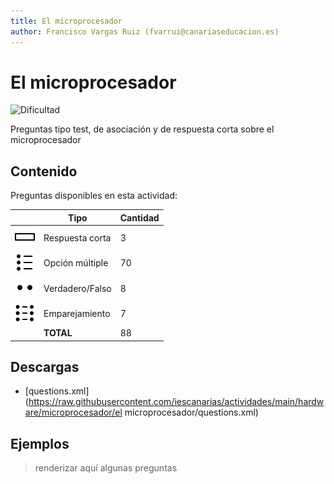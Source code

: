 ```yaml
---
title: El microprocesador
author: Francisco Vargas Ruiz (fvarrui@canariaseducacion.es)
---
```


# El microprocesador


![Dificultad](https://img.shields.io/badge/Dificultad-Media-yellow)


Preguntas tipo test, de asociación y de respuesta corta sobre el microprocesador

## Contenido

Preguntas disponibles en esta actividad:

|   | Tipo              | Cantidad                   |
| - | ----------------- | -------------------------- |
| ![](https://raw.githubusercontent.com/iescanarias/actividades/main/.activities-organizer/package/icons/shortanswer.svg) | Respuesta corta | 3 |
| ![](https://raw.githubusercontent.com/iescanarias/actividades/main/.activities-organizer/package/icons/multichoice.svg) | Opción múltiple | 70 |
| ![](https://raw.githubusercontent.com/iescanarias/actividades/main/.activities-organizer/package/icons/truefalse.svg) | Verdadero/Falso | 8 |
| ![](https://raw.githubusercontent.com/iescanarias/actividades/main/.activities-organizer/package/icons/matching.svg) | Emparejamiento | 7 |
|   | **TOTAL**         | 88 |

## Descargas

- [questions.xml](https://raw.githubusercontent.com/iescanarias/actividades/main/hardware/microprocesador/el microprocesador/questions.xml)


## Ejemplos

> renderizar aquí algunas preguntas